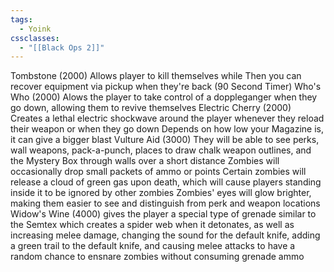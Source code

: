 ```yaml
---
tags:
  - Yoink
cssclasses:
  - "[[Black Ops 2]]"
---
```

Tombstone (2000)
	Allows player to kill themselves while
	Then you can recover equipment via pickup when they're back (90 Second Timer)
Who's Who (2000)
	Alows the player to take control of a doppleganger when they go down, allowing them to revive themselves
Electric Cherry (2000)
	Creates a lethal electric shockwave around the player whenever they reload their weapon or when they go down
	Depends on how low your Magazine is, it can give a bigger blast
Vulture Aid (3000)
	They will be able to see perks, wall weapons, pack-a-punch, places to draw chalk weapon outlines, and the Mystery Box through walls over a short distance
	Zombies will occasionally drop small packets of ammo or points
	Certain zombies will release a cloud of green gas upon death, which will cause players standing inside it to be ignored by other zombies
	Zombies' eyes will glow brighter, making them easier to see and distinguish from perk and weapon locations
Widow's Wine (4000)
	gives the player a special type of grenade similar to the Semtex which creates a spider web when it detonates, as well as increasing melee damage, changing the sound for the default knife, adding a green trail to the default knife, and causing melee attacks to have a random chance to ensnare zombies without consuming grenade ammo
